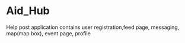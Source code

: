 # Aid_Hub

Help post application contains user registration,feed page, messaging, map(map box), event page, profile
